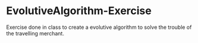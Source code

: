 # EvolutiveAlgorithm-Exercise
Exercise done in class to create a evolutive algorithm to solve the trouble of the travelling merchant.

